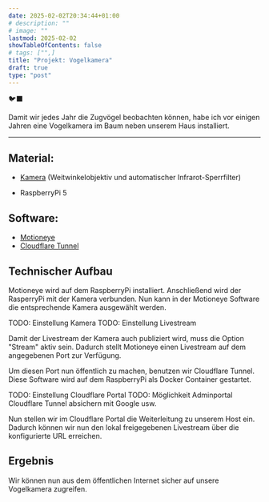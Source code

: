```yaml
---
date: 2025-02-02T20:34:44+01:00
# description: ""
# image: ""
lastmod: 2025-02-02
showTableOfContents: false
# tags: ["",]
title: "Projekt: Vogelkamera"
draft: true
type: "post"
---
```

🐦‍⬛

Damit wir jedes Jahr die Zugvögel beobachten können, habe ich vor einigen Jahren eine Vogelkamera im Baum neben unserem Haus installiert.

---

## Material:

* [Kamera](https://electreeks.de/startseite/2-raspberry-pi-kamera-175-super-weitwinkelobjektiv-automatik-infrarot-sperrfilter-full-hd-mit-infrarot-leds) (Weitwinkelobjektiv und automatischer Infrarot-Sperrfilter) 

* RaspberryPi 5

## Software:


* [Motioneye](https://github.com/motioneye-project/motioneye)
* [Cloudflare Tunnel](https://developers.cloudflare.com/cloudflare-one/connections/connect-networks/)

## Technischer Aufbau

Motioneye wird auf dem RaspberryPi installiert. Anschließend wird der RasperryPi mit der Kamera verbunden. Nun kann in der Motioneye Software die entsprechende Kamera ausgewählt werden.

TODO: Einstellung Kamera
TODO: Einstellung Livestream

Damit der Livestream der Kamera auch publiziert wird, muss die Option "Stream" aktiv sein. Dadurch stellt Motioneye einen Livestream auf dem angegebenen Port zur Verfügung.

Um diesen Port nun öffentlich zu machen, benutzen wir Cloudflare Tunnel.
Diese Software wird auf dem RaspberryPi als Docker Container gestartet.

TODO: Einstellung Cloudflare Portal
TODO: Möglichkeit Adminportal Cloudflare Tunnel absichern mit Google usw.

Nun stellen wir im Cloudflare Portal die Weiterleitung zu unserem Host ein. Dadurch können wir nun den lokal freigegebenen Livestream über die konfigurierte URL erreichen.

## Ergebnis

Wir können nun aus dem öffentlichen Internet sicher auf unsere Vogelkamera zugreifen.